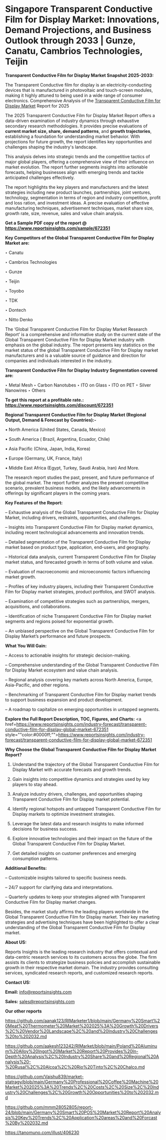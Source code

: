 # Singapore Transparent Conductive Film for Display Market: Innovations, Demand Projections, and Business Outlook through 2033 | Gunze, Canatu, Cambrios Technologies, Teijin

<strong>Transparent Conductive Film for Display Market Snapshot 2025-2033:</strong>

The Transparent Conductive film for display is an electricity-conducting devices that is manufactured in photovoltaic and touch-screen modules, making it highly attuned to being used in a wide range of consumer electronics. Comprehensive Analysis of the <a href=https://www.reportsinsights.com/sample/672351>Transparent Conductive Film for Display Market</a> Report for 2025

The 2025 Transparent Conductive Film for Display Market Report offers a data-driven examination of industry dynamics through exhaustive secondary research methodologies. It provides precise evaluations of <strong>current market size, share, demand patterns</strong>, and <strong>growth trajectories</strong>, establishing a foundation for understanding market behavior. With projections for future growth, the report identifies key opportunities and challenges shaping the industry's landscape.

This analysis delves into strategic trends and the competitive tactics of major global players, offering a comprehensive view of their influence on market evolution. The report further segments insights into actionable forecasts, helping businesses align with emerging trends and tackle anticipated challenges effectively.

The report highlights the key players and manufacturers and the latest strategies including new product launches, partnerships, joint ventures, technology, segmentation in terms of region and industry competition, profit and loss ration, and investment ideas. A precise evaluation of effective manufacturing techniques, advertisement techniques, market share size, growth rate, size, revenue, sales and value chain analysis.

<strong>Get a Sample PDF copy of the report @ <a href=https://www.reportsinsights.com/sample/672351 style=color:#0000ff;>https://www.reportsinsights.com/sample/672351</a></strong>

<strong>Key Competitors of the Global Transparent Conductive Film for Display Market are:</strong>

‣ Canatu

‣ Cambrios Technologies

‣ Gunze

‣ Teijin

‣ Toyobo

‣ TDK

‣ Dontech

‣ Nitto Denko

The ‘Global Transparent Conductive Film for Display Market Research Report’ is a comprehensive and informative study on the current state of the Global Transparent Conductive Film for Display Market industry with emphasis on the global industry. The report presents key statistics on the market status of the global Transparent Conductive Film for Display market manufacturers and is a valuable source of guidance and direction for companies and individuals interested in the industry.

<strong>Transparent Conductive Film for Display Industry Segmentation covered are:</strong>

‣ Metal Mesh
‣ Carbon Nanotubes
‣ ITO on Glass
‣ ITO on PET
‣ Silver Nanowires
‣ Others

<strong>To get this report at a profitable rate.: <a href=https://www.reportsinsights.com/discount/672351 style=color:#0000ff;>https://www.reportsinsights.com/discount/672351</a></strong>

<strong>Regional Transparent Conductive Film for Display Market (Regional Output, Demand &amp; Forecast by Countries):-</strong>

• North America (United States, Canada, Mexico)

• South America ( Brazil, Argentina, Ecuador, Chile)

• Asia Pacific (China, Japan, India, Korea)

• Europe (Germany, UK, France, Italy)

• Middle East Africa (Egypt, Turkey, Saudi Arabia, Iran) And More.

The research report studies the past, present, and future performance of the global market. The report further analyzes the present competitive scenario, prevalent business models, and the likely advancements in offerings by significant players in the coming years.

<strong>Key Features of the Report:</strong>

– Exhaustive analysis of the Global Transparent Conductive Film for Display Market, including drivers, restraints, opportunities, and challenges.

– Insights into Transparent Conductive Film for Display market dynamics, including recent technological advancements and innovation trends.

– Detailed segmentation of the Transparent Conductive Film for Display market based on product type, application, end-users, and geography.

– Historical data analysis, current Transparent Conductive Film for Display market status, and forecasted growth in terms of both volume and value.

– Evaluation of macroeconomic and microeconomic factors influencing market growth.

– Profiles of key industry players, including their Transparent Conductive Film for Display market strategies, product portfolios, and SWOT analysis.

– Examination of competitive strategies such as partnerships, mergers, acquisitions, and collaborations.

– Identification of niche Transparent Conductive Film for Display market segments and regions poised for exponential growth.

– An unbiased perspective on the Global Transparent Conductive Film for Display Market’s performance and future prospects.

<strong>What You Will Gain:</strong>

– Access to actionable insights for strategic decision-making.

– Comprehensive understanding of the Global Transparent Conductive Film for Display Market ecosystem and value chain analysis.

– Regional analysis covering key markets across North America, Europe, Asia-Pacific, and other regions.

– Benchmarking of Transparent Conductive Film for Display market trends to support business expansion and product development.

– A roadmap to capitalize on emerging opportunities in untapped segments.

<strong>Explore the Full Report Description, TOC, Figures, and Charts:</strong>
<a href=https://www.reportsinsights.com/industry-forecast/transparent-conductive-film-for-display-global-market-672351 style=""color:#0000ff;"">https://www.reportsinsights.com/industry-forecast/transparent-conductive-film-for-display-global-market-672351</a>

<strong>Why Choose the Global Transparent Conductive Film for Display Market Report?</strong>

1. Understand the trajectory of the Global Transparent Conductive Film for Display Market with accurate forecasts and growth trends.

2. Gain insights into competitive dynamics and strategies used by key players to stay ahead.

3. Analyze industry drivers, challenges, and opportunities shaping Transparent Conductive Film for Display market potential.

4. Identify regional hotspots and untapped Transparent Conductive Film for Display markets to optimize investment strategies.

5. Leverage the latest data and research insights to make informed decisions for business success.

6. Explore innovative technologies and their impact on the future of the Global Transparent Conductive Film for Display Market.

7. Get detailed insights on customer preferences and emerging consumption patterns.

<strong>Additional Benefits:</strong>

– Customizable insights tailored to specific business needs.

– 24/7 support for clarifying data and interpretations.

– Quarterly updates to keep your strategies aligned with Transparent Conductive Film for Display market changes.

Besides, the market study affirms the leading players worldwide in the Global Transparent Conductive Film for Display market. Their key marketing strategies and advertising techniques have been highlighted to offer a clear understanding of the Global Transparent Conductive Film for Display market.

<strong><strong>About US</strong>:</strong>

Reports Insights is the leading research industry that offers contextual and data-centric research services to its customers across the globe. The firm assists its clients to strategize business policies and accomplish sustainable growth in their respective market domain. The industry provides consulting services, syndicated research reports, and customized research reports.

<strong>Contact US:</strong>

<p class=><b>Email:</b> <a href=mailto:info@reportsinsights.com>info@reportsinsights.com</a></p>
<p class=><b>Sales:</b> <a href=mailto:sales@reportsinsights.com>sales@reportsinsights.com</a></p>

<strong>Our other reports</strong>

<a href=https://github.com/aanak123/RIMarketer1/blob/main/Germany%20Smart%20Meat%20Thermometer%20Market%202025%3A%20Growth%20Drivers%2C%20Vendor%20Landscape%2C%20and%20Industry%20Challenges%20to%202032.md>https://github.com/aanak123/RIMarketer1/blob/main/Germany%20Smart%20Meat%20Thermometer%20Market%202025%3A%20Growth%20Drivers%2C%20Vendor%20Landscape%2C%20and%20Industry%20Challenges%20to%202032.md</a>

<a href=https://github.com/aakesh123242/RIMarket/blob/main/Poland%20Aluminum%20Alloy%20Ingot%20Market%20Report%20Provides%20In-Depth%20Analysis%2C%20Industry%20Share%20and%20Regional%20Analysis%20-%20Rusal%2C%20Alcoa%2C%20Rio%20Tinto%2C%20Chalco.md>https://github.com/aakesh123242/RIMarket/blob/main/Poland%20Aluminum%20Alloy%20Ingot%20Market%20Report%20Provides%20In-Depth%20Analysis%2C%20Industry%20Share%20and%20Regional%20Analysis%20-%20Rusal%2C%20Alcoa%2C%20Rio%20Tinto%2C%20Chalco.md</a>

<a href=https://github.com/Vaishu839/market-statragy/blob/main/Germany%20Professional%20Coffee%20Machine%20Market%202025%3A%20Trends%2C%20Costs%2C%20Size%2C%20Industry%20Challenges%2C%20Growth%20Opportunities%20to%202032.md>https://github.com/Vaishu839/market-statragy/blob/main/Germany%20Professional%20Coffee%20Machine%20Market%202025%3A%20Trends%2C%20Costs%2C%20Size%2C%20Industry%20Challenges%2C%20Growth%20Opportunities%20to%202032.md</a>

<a href=https://github.com/mmm28052805/report-24/blob/main/Germany%20Smart%20POS%20Market%20Report%20Analysis%20Key%20Trends%2C%20Application%20areas%20and%20Forcast%20By%202032.md>https://github.com/mmm28052805/report-24/blob/main/Germany%20Smart%20POS%20Market%20Report%20Analysis%20Key%20Trends%2C%20Application%20areas%20and%20Forcast%20By%202032.md</a>

<a href=https://tanomuno.com/illust/406230>https://tanomuno.com/illust/406230</a>
